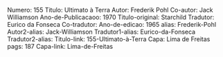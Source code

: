Numero: 155
Titulo: Ultimato à Terra
Autor: Frederik Pohl
Co-autor: Jack Williamson
Ano-de-Publicacaoo: 1970
Titulo-original: Starchild
Tradutor: Eurico da Fonseca
Co-tradutor: 
Ano-de-edicao: 1965
alias: Frederik-Pohl
Autor2-alias: Jack-Williamson
Tradutor1-alias: Eurico-da-Fonseca
Tradutor2-alias: 
Titulo-link: 155-Ultimato-à-Terra
Capa: Lima de Freitas
pags: 187
Capa-link: Lima-de-Freitas